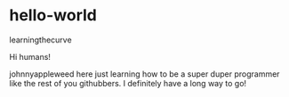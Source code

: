 # hello-world
learningthecurve

Hi humans!

johnnyappleweed here just learning how to be a super duper programmer like the rest of you githubbers.
I definitely have a long way to go!

